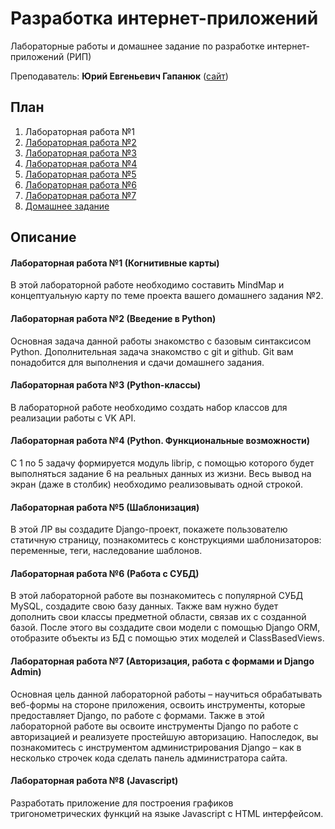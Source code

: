 # Разработка интернет-приложений

Лабораторные работы и домашнее задание по разработке интернет-приложений (РИП)

Преподаватель: **Юрий Евгеньевич Гапанюк** ([сайт](http://sfm2007.narod.ru/))

## План

1. Лабораторная работа №1
2. [Лабораторная работа №2](https://github.com/bestK1ngArthur/IU5/tree/master/5%20семестр/Разработка%20интернет-приложений/Lab2)
3. [Лабораторная работа №3](https://github.com/bestK1ngArthur/IU5/tree/master/5%20семестр/Разработка%20интернет-приложений/Lab3)
4. [Лабораторная работа №4](https://github.com/bestK1ngArthur/IU5/tree/master/5%20семестр/Разработка%20интернет-приложений/Lab4)
5. [Лабораторная работа №5](https://github.com/bestK1ngArthur/IU5/tree/master/5%20семестр/Разработка%20интернет-приложений/Lab5)
6. [Лабораторная работа №6](https://github.com/bestK1ngArthur/IU5/tree/master/5%20семестр/Разработка%20интернет-приложений/Lab6)
7. [Лабораторная работа №7](https://github.com/bestK1ngArthur/IU5/tree/master/5%20семестр/Разработка%20интернет-приложений/Lab7)
8. [Домашнее задание](https://github.com/bestK1ngArthur/IU5/tree/master/5%20семестр/Разработка%20интернет-приложений/Homework)

## Описание
#### Лабораторная работа №1 (Когнитивные карты)

В этой лабораторной работе необходимо составить MindMap и концептуальную карту по теме проекта вашего домашнего задания №2.

#### Лабораторная работа №2 (Введение в Python)

Основная задача данной работы знакомство с базовым синтаксисом Python. Дополнительная задача ­знакомство с git и github. Git вам понадобится для выполнения и сдачи домашнего задания.

#### Лабораторная работа №3 (Python-классы)

В лабораторной работе необходимо создать набор классов для реализации работы с VK API.

#### Лабораторная работа №4 (Python. Функциональные возможности)

 С 1 по 5 задачу формируется модуль librip, с помощью которого будет выполняться задание 6 на реальных данных из жизни. Весь вывод на экран (даже в столбик) необходимо реализовывать одной строкой.

#### Лабораторная работа №5 (Шаблонизация)

В этой ЛР вы создадите Django-проект, покажете пользователю статичную страницу, познакомитесь с конструкциями шаблонизаторов: переменные, теги, наследование шаблонов.

#### Лабораторная работа №6 (Работа с СУБД)

В этой лабораторной работе вы познакомитесь с популярной СУБД MySQL, создадите свою базу данных. Также вам нужно будет дополнить свои классы предметной области, связав их с созданной базой. После этого вы создадите свои модели с помощью Django ORM, отобразите объекты из БД с помощью этих моделей и ClassBasedViews.

#### Лабораторная работа №7 (Авторизация, работа с формами и Django Admin)

Основная цель данной лабораторной работы – научиться обрабатывать веб-формы на стороне приложения, освоить инструменты, которые предоставляет Django, по работе с формами. Также в этой лабораторной работе вы освоите инструменты Django по работе с авторизацией и реализуете простейшую авторизацию. Напоследок, вы познакомитесь с инструментом администрирования Django – как в несколько строчек кода сделать панель администратора сайта.

#### Лабораторная работа №8 (Javascript)

Разработать приложение для построения графиков тригонометрических функций на языке Javascript с HTML интерфейсом.
